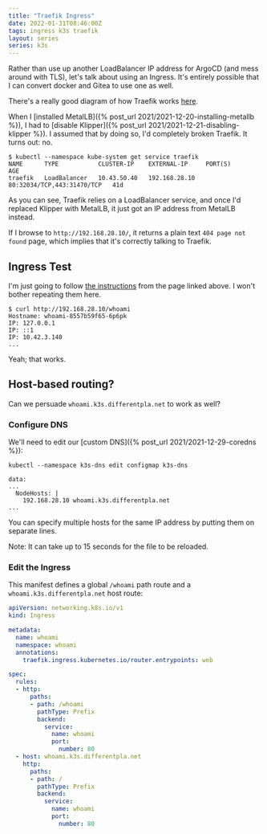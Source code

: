 ```yaml
---
title: "Traefik Ingress"
date: 2022-01-31T08:46:00Z
tags: ingress k3s traefik
layout: series
series: k3s
---
```


Rather than use up another LoadBalancer IP address for ArgoCD (and mess around with TLS), let's talk about using an
Ingress. It's entirely possible that I can convert docker and Gitea to use one as well.

There's a really good diagram of how Traefik works [here](https://bryanbende.com/development/2021/05/08/k3s-raspberry-pi-ingress).

When I [installed MetalLB]({% post_url 2021/2021-12-20-installing-metallb %}), I had to
[disable Klipper]({% post_url 2021/2021-12-21-disabling-klipper %}). I assumed that by doing so, I'd completely broken
Traefik. It turns out: no.

```
$ kubectl --namespace kube-system get service traefik
NAME      TYPE           CLUSTER-IP    EXTERNAL-IP     PORT(S)                      AGE
traefik   LoadBalancer   10.43.50.40   192.168.28.10   80:32034/TCP,443:31470/TCP   41d
```

As you can see, Traefik relies on a LoadBalancer service, and once I'd replaced Klipper with MetalLB, it just got an IP
address from MetalLB instead.

If I browse to `http://192.168.28.10/`, it returns a plain text `404 page not found` page, which implies that it's
correctly talking to Traefik.

## Ingress Test

I'm just going to follow [the instructions](https://bryanbende.com/development/2021/05/08/k3s-raspberry-pi-ingress#ingress-test) from the page linked above. I won't bother repeating them here.

```
$ curl http://192.168.28.10/whoami
Hostname: whoami-8557b59f65-6p6pk
IP: 127.0.0.1
IP: ::1
IP: 10.42.3.140
...
```

Yeah; that works.

## Host-based routing?

Can we persuade `whoami.k3s.differentpla.net` to work as well?

### Configure DNS

We'll need to edit our [custom DNS]({% post_url 2021/2021-12-29-coredns %}):

```
kubectl --namespace k3s-dns edit configmap k3s-dns
```

```
data:
...
  NodeHosts: |
    192.168.28.10 whoami.k3s.differentpla.net
...
```

You can specify multiple hosts for the same IP address by putting them on separate lines.

Note: It can take up to 15 seconds for the file to be reloaded.

### Edit the Ingress

This manifest defines a global `/whoami` path route and a `whoami.k3s.differentpla.net` host route:

```yaml
apiVersion: networking.k8s.io/v1
kind: Ingress

metadata:
  name: whoami
  namespace: whoami
  annotations:
    traefik.ingress.kubernetes.io/router.entrypoints: web

spec:
  rules:
  - http:
      paths:
      - path: /whoami
        pathType: Prefix
        backend:
          service:
            name: whoami
            port:
              number: 80
  - host: whoami.k3s.differentpla.net
    http:
      paths:
      - path: /
        pathType: Prefix
        backend:
          service:
            name: whoami
            port:
              number: 80
```
